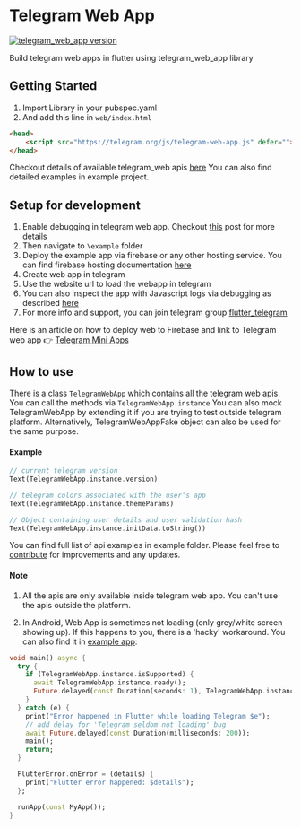 # Telegram Web App
[![telegram_web_app version](https://img.shields.io/pub/v/telegram_web_app?label=telegram_web_app)](https://pub.dev/packages/telegram_web_app)

Build telegram web apps in flutter using telegram_web_app library

## Getting Started
1. Import Library in your pubspec.yaml
2. And add this line in `web/index.html`

```html
<head>
    <script src="https://telegram.org/js/telegram-web-app.js" defer=""></script>
</head>
```

Checkout details of available telegram_web apis [here](https://core.telegram.org/bots/webapps#webappinitdata)
You can also find detailed examples in example project.


## Setup for development

1. Enable debugging in telegram web app. Checkout [this](https://core.telegram.org/bots/webapps#testing-mini-apps) post for more details
2. Then navigate to `\example` folder
3. Deploy the example app via firebase or any other hosting service. You can find firebase hosting documentation [here](https://firebase.google.com/docs/hosting/frameworks/flutter)
4. Create web app in telegram
5. Use the website url to load the webapp in telegram
6. You can also inspect the app with Javascript logs via debugging as described [here](https://core.telegram.org/bots/webapps#testing-mini-apps)
7. For more info and support, you can join telegram group [flutter_telegram](https://t.me/flutter_telegram)

Here is an article on how to deploy web to Firebase and link to Telegram web app 👉 [Telegram Mini Apps](https://medium.com/@uz-dev/telegram-mini-apps-with-flutter-3656ae4b8b20)

## How to use

There is a class `TelegramWebApp` which contains all the telegram web apis. You can call the methods via `TelegramWebApp.instance`
You can also mock TelegramWebApp by extending it if you are trying to test outside telegram platform. Alternatively, TelegramWebAppFake object can also be used for the same purpose.

#### Example
```dart
// current telegram version
Text(TelegramWebApp.instance.version)

// telegram colors associated with the user's app
Text(TelegramWebApp.instance.themeParams)

// Object containing user details and user validation hash
Text(TelegramWebApp.instance.initData.toString())
```

You can find full list of api examples in example folder. Please feel free to [contribute](https://github.com/khamidjon-khamidov/flutter_telegram_web_app) for improvements and any updates.

#### Note
1. All the apis are only available inside telegram web app. You can't use the apis outside the platform.

2. In Android, Web App is sometimes not loading (only grey/white screen showing up). If this happens to you, there is a 'hacky' workaround. You can also find it in [example app](https://t.me/bozorbop_bot/bozorchi?startapp=hello):
```dart
void main() async {
  try {
    if (TelegramWebApp.instance.isSupported) {
      await TelegramWebApp.instance.ready();
      Future.delayed(const Duration(seconds: 1), TelegramWebApp.instance.expand);
    }
  } catch (e) {
    print("Error happened in Flutter while loading Telegram $e");
    // add delay for 'Telegram seldom not loading' bug
    await Future.delayed(const Duration(milliseconds: 200));
    main();
    return;
  }

  FlutterError.onError = (details) {
    print("Flutter error happened: $details");
  };

  runApp(const MyApp());
}
```
